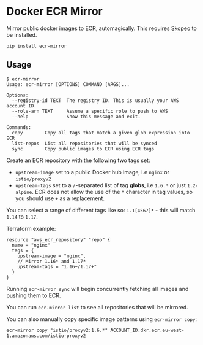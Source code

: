 # Docker ECR Mirror

Mirror public docker images to ECR, automagically. This requires [Skopeo](https://github.com/containers/skopeo) to be installed.

`pip install ecr-mirror`

## Usage

```
$ ecr-mirror
Usage: ecr-mirror [OPTIONS] COMMAND [ARGS]...

Options:
  --registry-id TEXT  The registry ID. This is usually your AWS account ID.
  --role-arn TEXT     Assume a specific role to push to AWS
  --help              Show this message and exit.

Commands:
  copy        Copy all tags that match a given glob expression into ECR
  list-repos  List all repositories that will be synced
  sync        Copy public images to ECR using ECR tags
```

Create an ECR repository with the following two tags set:

* `upstream-image` set to a public Docker hub image, i.e `nginx` or `istio/proxyv2`
* `upstream-tags` set to a `/`-separated list of tag **globs**, i.e `1.6.*` or just `1.2-alpine`. ECR does not allow the
  use of the `*` character in tag values, so you should use `+` as a replacement.

You can select a range of different tags like so: `1.1[4567]*` - this will match `1.14` to `1.17`.

Terraform example:

```hcl-terraform
resource "aws_ecr_repository" "repo" {
  name = "nginx"
  tags = {
    upstream-image = "nginx",
    // Mirror 1.16* and 1.17*
    upstream-tags = "1.16+/1.17+"
  }
}
```

Running `ecr-mirror sync` will begin concurrently fetching all images and pushing them to ECR.

You can run `ecr-mirror list` to see all repositories that will be mirrored.

You can also manually copy specific image patterns using `ecr-mirror copy`:

`ecr-mirror copy "istio/proxyv2:1.6.*" ACCOUNT_ID.dkr.ecr.eu-west-1.amazonaws.com/istio-proxyv2`
